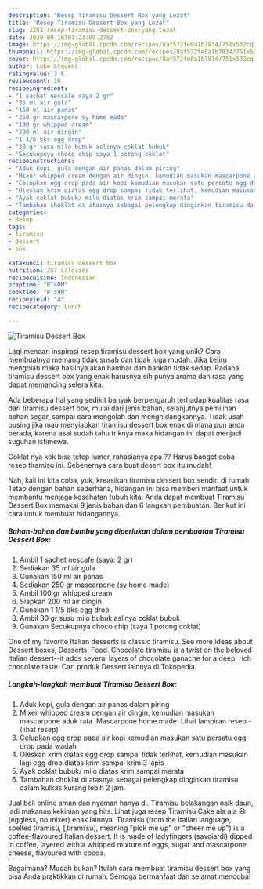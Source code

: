 ```yaml
---
description: "Resep Tiramisu Dessert Box yang Lezat"
title: "Resep Tiramisu Dessert Box yang Lezat"
slug: 1281-resep-tiramisu-dessert-box-yang-lezat
date: 2020-09-16T01:23:09.278Z
image: https://img-global.cpcdn.com/recipes/8af572fe0a1b7834/751x532cq70/tiramisu-dessert-box-foto-resep-utama.jpg
thumbnail: https://img-global.cpcdn.com/recipes/8af572fe0a1b7834/751x532cq70/tiramisu-dessert-box-foto-resep-utama.jpg
cover: https://img-global.cpcdn.com/recipes/8af572fe0a1b7834/751x532cq70/tiramisu-dessert-box-foto-resep-utama.jpg
author: Luke Stevens
ratingvalue: 3.6
reviewcount: 10
recipeingredient:
- "1 sachet nescafe saya 2 gr"
- "35 ml air gula"
- "150 ml air panas"
- "250 gr mascarpone sy home made"
- "100 gr whipped cream"
- "200 ml air dingin"
- "1 1/5 bks egg drop"
- "30 gr susu milo bubuk aslinya coklat bubuk"
- "Secukupnya choco chip saya 1 potong coklat"
recipeinstructions:
- "Aduk kopi, gula dengan air panas dalam piring"
- "Mixer whipped cream dengan air dingin, kemudian masukan mascarpone aduk rata. Mascarpone home made. Lihat lampiran resep             (lihat resep)"
- "Celupkan egg drop pada air kopi kemudian masukan satu persatu egg drop pada wadah"
- "Oleskan krim diatas egg drop sampai tidak terlihat, kemudian masukan lagi egg drop diatas krim sampai krim 3 lapis"
- "Ayak coklat bubuk/ milo diatas krim sampai merata"
- "Tambahan choklat di atasnya sebagai pelengkap dinginkan tiramisu dalam kulkas kurang lebih 2 jam."
categories:
- Resep
tags:
- tiramisu
- dessert
- box

katakunci: tiramisu dessert box 
nutrition: 257 calories
recipecuisine: Indonesian
preptime: "PT40M"
cooktime: "PT59M"
recipeyield: "4"
recipecategory: Lunch

---
```



![Tiramisu Dessert Box](https://img-global.cpcdn.com/recipes/8af572fe0a1b7834/751x532cq70/tiramisu-dessert-box-foto-resep-utama.jpg)

Lagi mencari inspirasi resep tiramisu dessert box yang unik? Cara membuatnya memang tidak susah dan tidak juga mudah. Jika keliru mengolah maka hasilnya akan hambar dan bahkan tidak sedap. Padahal tiramisu dessert box yang enak harusnya sih punya aroma dan rasa yang dapat memancing selera kita.

Ada beberapa hal yang sedikit banyak berpengaruh terhadap kualitas rasa dari tiramisu dessert box, mulai dari jenis bahan, selanjutnya pemilihan bahan segar, sampai cara mengolah dan menghidangkannya. Tidak usah pusing jika mau menyiapkan tiramisu dessert box enak di mana pun anda berada, karena asal sudah tahu triknya maka hidangan ini dapat menjadi suguhan istimewa.

Coklat nya kok bisa tetep lumer, rahasianya apa ?? Harus banget coba resep tiramisu ini. Sebenernya cara buat desert box itu mudah!


Nah, kali ini kita coba, yuk, kreasikan tiramisu dessert box sendiri di rumah. Tetap dengan bahan sederhana, hidangan ini bisa memberi manfaat untuk membantu menjaga kesehatan tubuh kita. Anda dapat membuat Tiramisu Dessert Box memakai 9 jenis bahan dan 6 langkah pembuatan. Berikut ini cara untuk membuat hidangannya.

<!--inarticleads1-->

##### Bahan-bahan dan bumbu yang diperlukan dalam pembuatan Tiramisu Dessert Box:

1. Ambil 1 sachet nescafe (saya: 2 gr)
1. Sediakan 35 ml air gula
1. Gunakan 150 ml air panas
1. Sediakan 250 gr mascarpone (sy home made)
1. Ambil 100 gr whipped cream
1. Siapkan 200 ml air dingin
1. Gunakan 1 1/5 bks egg drop
1. Ambil 30 gr susu milo bubuk aslinya coklat bubuk
1. Gunakan Secukupnya choco chip (saya 1 potong coklat)


One of my favorite Italian desserts is classic tiramisu. See more ideas about Dessert boxes, Desserts, Food. Chocolate tiramisu is a twist on the beloved Italian dessert--it adds several layers of chocolate ganache for a deep, rich chocolate taste. Cari produk Dessert lainnya di Tokopedia. 

<!--inarticleads2-->

##### Langkah-langkah membuat Tiramisu Dessert Box:

1. Aduk kopi, gula dengan air panas dalam piring
1. Mixer whipped cream dengan air dingin, kemudian masukan mascarpone aduk rata. Mascarpone home made. Lihat lampiran resep -             (lihat resep)
1. Celupkan egg drop pada air kopi kemudian masukan satu persatu egg drop pada wadah
1. Oleskan krim diatas egg drop sampai tidak terlihat, kemudian masukan lagi egg drop diatas krim sampai krim 3 lapis
1. Ayak coklat bubuk/ milo diatas krim sampai merata
1. Tambahan choklat di atasnya sebagai pelengkap dinginkan tiramisu dalam kulkas kurang lebih 2 jam.


Jual beli online aman dan nyaman hanya di. Tiramisu belakangan naik daun, jadi makanan kekinian yang hits. Lihat juga resep Tiramisu Cake ala ala 😆 (eggless, no mixer) enak lainnya. Tiramisu (from the Italian language, spelled tiramisù, [ˌtiramiˈsu], meaning &#34;pick me up&#34; or &#34;cheer me up&#34;) is a coffee-flavoured Italian dessert. It is made of ladyfingers (savoiardi) dipped in coffee, layered with a whipped mixture of eggs, sugar and mascarpone cheese, flavoured with cocoa. 

Bagaimana? Mudah bukan? Itulah cara membuat tiramisu dessert box yang bisa Anda praktikkan di rumah. Semoga bermanfaat dan selamat mencoba!
